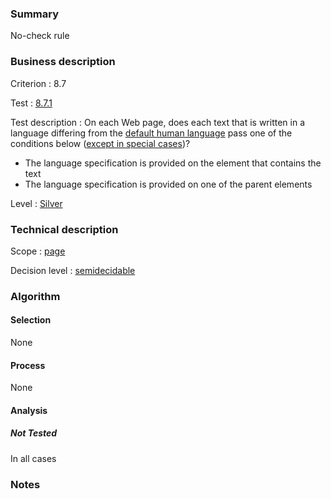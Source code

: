 ### Summary

No-check rule

### Business description

Criterion : 8.7

Test :
[8.7.1](http://www.accessiweb.org/index.php/accessiweb-22-english-version.html#test-8-7-1)

Test description : On each Web page, does each text that is written in a
language differing from the [default human
language](http://www.braillenet.org/accessibilite/referentiel-aw21-en/glossaire.php#mLangueDefaut)
pass one of the conditions below ([except in special
cases](http://www.braillenet.org/accessibilite/referentiel-aw21-en/glossaire.php#cpCrit8-7 "Special cases for criterion 8.7"))?

-   The language specification is provided on the element that contains
    the text
-   The language specification is provided on one of the parent elements

Level : [Silver](/en/category/rules-design/accessiweb-11/level/argent)

### Technical description

Scope : [page](/en/category/rules-design/accessiweb-11/scope/page)

Decision level :
[semidecidable](/en/category/rules-design/accessiweb-11/decision-level/semidecidable)

### Algorithm

#### Selection

None

#### Process

None

#### Analysis

##### Not Tested

In all cases

### Notes


